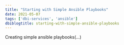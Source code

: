 ```yaml
---
title: "Starting with Simple Ansible Playbooks"
date: 2021-05-07
tags: ['dbi-services', 'ansible']
dbiblogtitle: starting-with-simple-ansible-playbooks
---
```

Creating simple ansible playbooks(…)